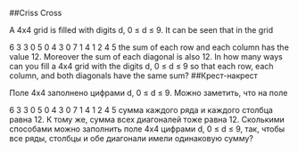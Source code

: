 ##Criss Cross

A 4x4 grid is filled with digits d, 0 ≤ d ≤ 9.
It can be seen that in the grid

6 3 3 0
5 0 4 3
0 7 1 4
1 2 4 5
the sum of each row and each column has the value 12. Moreover the sum of each diagonal is also 12.
In how many ways can you fill a 4x4 grid with the digits d, 0 ≤ d ≤ 9 so that each row, each column, and both diagonals have the same sum?
##Крест-накрест

Поле 4x4 заполнено цифрами d, 0 ≤ d ≤ 9.
Можно заметить, что на поле


6 3 3 0
5 0 4 3
0 7 1 4
1 2 4 5
сумма каждого ряда и каждого столбца равна 12. К тому же, сумма всех диагоналей тоже равна 12.
Сколькими способами можно заполнить поле 4x4 цифрами d, 0 ≤ d ≤ 9, так, чтобы все ряды, столбцы и обе диагонали имели одинаковую сумму?
